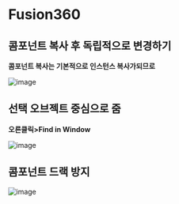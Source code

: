 Fusion360
============

콤포넌트 복사 후 독립적으로 변경하기
--------------------------------------

**콤포넌트 복사는 기본적으로 인스턴스 복사가되므로**

![image](https://user-images.githubusercontent.com/30430227/169224618-fcfdf49d-c56b-4011-9534-94eab4de3f1d.png)


선택 오브젝트 중심으로 줌 
------------------------

**오른클릭>Find in Window**

![image](https://user-images.githubusercontent.com/30430227/169242362-0ca3932c-f753-4627-aaa6-e0afe26285dd.png)


콤포넌트 드랙 방지 
-----------------

![image](https://user-images.githubusercontent.com/30430227/177907809-b081befc-93b6-4ab3-b66b-75944cbb8deb.png)

